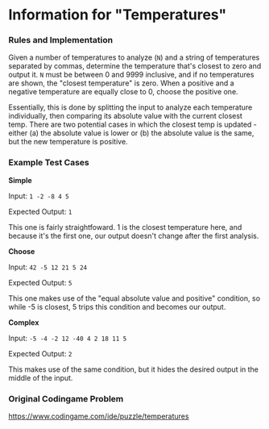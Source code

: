 # Information for "Temperatures"

### Rules and Implementation

Given a number of temperatures to analyze (`N`) and a string of temperatures separated by commas, determine the temperature that's closest to zero and output it. `N` must be between 0 and 9999 inclusive, and if no temperatures are shown, the "closest temperature" is zero. When a positive and a negative temperature are equally close to 0, choose the positive one.

Essentially, this is done by splitting the input to analyze each temperature individually, then comparing its absolute value with the current closest temp. There are two potential cases in which the closest temp is updated - either (a) the absolute value is lower or (b) the absolute value is the same, but the new temperature is positive.

### Example Test Cases

**Simple**

Input: `1 -2 -8 4 5`

Expected Output: `1`

This one is fairly straightfoward. 1 is the closest temperature here, and because it's the first one, our output doesn't change after the first analysis.

**Choose**

Input: `42 -5 12 21 5 24`

Expected Output: `5`

This one makes use of the "equal absolute value and positive" condition, so while -5 is closest, 5 trips this condition and becomes our output.

**Complex**

Input: `-5 -4 -2 12 -40 4 2 18 11 5`

Expected Output: `2`

This makes use of the same condition, but it hides the desired output in the middle of the input.

### Original Codingame Problem

https://www.codingame.com/ide/puzzle/temperatures
